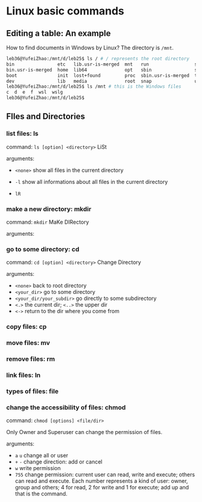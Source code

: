 # Linux basic commands

## Editing a table: An example

How to find documents in Windows by Linux? The directory is `/mnt`.

```Bash
leb36@YufeiZhao:/mnt/d/leb25$ ls / # / represents the root directory
bin                etc   lib.usr-is-merged  mnt   run                 srv  var
bin.usr-is-merged  home  lib64              opt   sbin                sys
boot               init  lost+found         proc  sbin.usr-is-merged  tmp
dev                lib   media              root  snap                usr
leb36@YufeiZhao:/mnt/d/leb25$ ls /mnt # this is the Windows files
c  d  e  f  wsl  wslg
leb36@YufeiZhao:/mnt/d/leb25$
```





## FIles and Directories

### list files: ls

command: `ls [option] <directory>` LiSt

arguments:

- `<none>` show all files in the current directory
- `-l` show all informations about all files in the current directory



- `lR` 


### make a new directory: mkdir

command: `mkdir` MaKe DIRectory

arguments:






### go to some directory: cd

command: `cd [option] <directory>` Change Directory

arguments:

- `<none>` back to root directory
- `<your_dir>` go to some directory
- `<your_dir/your_subdir>` go directly to some subdirectory
- `<.>` the current dir; `<..>` the upper dir
- `<->` return to the dir where you come from

### copy files: cp




### move files: mv




### remove files: rm



### link files: ln



### types of files: file



### change the accessibility of files: chmod

command: `chmod [options] <file/dir>`

Only Owner and Superuser can change the permission of files. 

arguments:

- `a` `u` change all or user
- `+` `-` change direction: add or cancel
- `w` write permission
- `755` change permission: current user can read, write and execute; others can read and execute. Each number represents a kind of user: owner, group and others; 4 for read, 2 for write and 1 for execute; add up and that is the command.